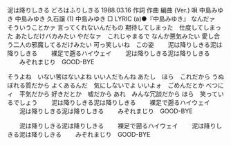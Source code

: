 
泥は降りしきる
どろはふりしきる
1988.03.16
作詞  作曲  編曲 (Ver.)   唄
中島みゆき   中島みゆき   久石譲 (1)
中島みゆき
□ LYRIC (a)●『中島みゆき』
なんだァ　そういうことかァ
言ってくれないんだもの
期待してしまった　仕度してしまった
あたしだけバカみたい
やだなァ　これじゃまるで
なんか悪気みたい
愛し合う二人の邪魔してるだけみたい
可っ笑しいね　この姿
　　泥は降りしきる泥は降りしきる
　　裸足で遡るハイウェイ
　　泥は降りしきる泥は降りしきる
　　みぞれまじり　GOOD-BYE

そうよね　いない筈はないよね
いい人だもんね
あたし　ほら　これだから
うぬぼれる質だから
よくあるんだ　気にしないでよ
いいよォ　ごめんだとか
べつにィ　平気だから
好きだとか　嘘だから
あれ　みんな冗談だから
ほら　笑っているでしょう
　　泥は降りしきる泥は降りしきる
　　裸足で遡るハイウェイ
　　泥は降りしきる泥は降りしきる
　　みぞれまじり　GOOD-BYE

　　泥は降りしきる泥は降りしきる
　　裸足で遡るハイウェイ
　　泥は降りしきる泥は降りしきる
　　みぞれまじり　GOOD-BYE